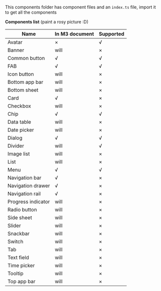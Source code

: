 This components folder has component files and an `index.ts` file, import it to get all the components

**Components list** (paint a rosy picture :D)

| Name               | In M3 document | Supported |
| ------------------ | -------------- | --------- |
| Avatar             | ×              | √         |
| Banner             | will           | ×         |
| Common button      | √              | √         |
| FAB                | √              | √         |
| Icon button        | will           | ×         |
| Bottom app bar     | will           | ×         |
| Bottom sheet       | will           | ×         |
| Card               | √              | ×         |
| Checkbox           | will           | ×         |
| Chip               | √              | √         |
| Data table         | will           | ×         |
| Date picker        | will           | ×         |
| Dialog             | √              | √         |
| Divider            | will           | √         |
| Image list         | will           | ×         |
| List               | will           | ×         |
| Menu               | √              | √         |
| Navigation bar     | √              | ×         |
| Navigation drawer  | √              | ×         |
| Navigation rail    | √              | ×         |
| Progress indicator | will           | ×         |
| Radio button       | will           | ×         |
| Side sheet         | will           | ×         |
| Slider             | will           | ×         |
| Snackbar           | will           | ×         |
| Switch             | will           | ×         |
| Tab                | will           | ×         |
| Text field         | will           | ×         |
| Time picker        | will           | ×         |
| Tooltip            | will           | ×         |
| Top app bar        | will           | ×         |

